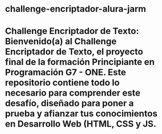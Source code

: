 # challenge-encriptador-alura-jarm
# Challenge Encriptador de Texto:  Bienvenido(a) al **Challenge Encriptador de Texto**, el proyecto final de la formación **Principiante en Programación G7 - ONE**. Este repositorio contiene todo lo necesario para comprender este desafío, diseñado para poner a prueba y afianzar tus conocimientos en **Desarrollo Web (HTML, CSS y JS.**
